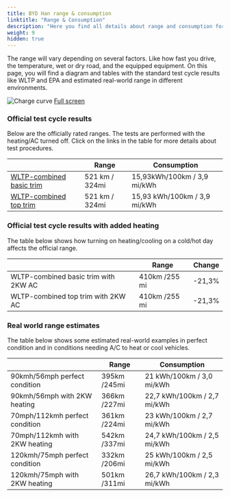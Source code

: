 ```yaml
---
title: BYD Han range & consumption
linktitle: "Range & Consumption"
description: "Here you find all details about range and consumption for BYD Han."
weight: 9
hidden: true
---
```

<!-- markdownlint-disable MD033 -->
<object type="image/svg+xml" data="../modelnavigation.svg"></object>

The range will vary depending on several factors. Like how fast you drive, the temperature, wet or dry road, and the equipped equipment. On this page, you will find a diagram and tables with the standard test cycle results like WLTP and EPA and estimated real-world range in different environments. 

![Charge curve](../range.svg  "Range information")
[Full screen](../range.svg)

### Official test cycle results

Below are the officially rated ranges. The tests are performed with the heating/AC turned off. Click on the links in the table for more details about test procedures. 

| | Range  | Consumption  |
|----|-----|------|
| [WLTP-combined basic trim](../../../../../guides/understandingrange/wltp/) | 521 km / 324mi |15,93kWh/100km / 3,9 mi/kWh | 
| [WLTP-combined top trim](../../../../../guides/understandingrange/wltp/) | 521 km / 324mi | 15,93 kWh/100km / 3,9 mi/kWh | 

### Official test cycle results with added heating

The table below shows how turning on heating/cooling on a cold/hot day affects the official range. 

| | Range  | Change  |
|----|-----|------|
| WLTP-combined basic trim with 2KW AC | 410km /255 mi | -21,3%|
| WLTP-combined top trim with 2KW AC | 410km /255 mi | -21,3%|

### Real world range estimates

The table below shows some estimated real-world examples in perfect condition and in conditions needing A/C to heat or cool vehicles. 

| | Range  | Consumption  |
|----|-----|------|
| 90kmh/56mph perfect condition | 395km /245mi| 21 kWh/100km / 3,0 mi/kWh |
| 90kmh/56mph with 2KW heating | 366km /227mi| 22,7 kWh/100km / 2,7 mi/kWh |
| 70mph/112kmh perfect condition | 361km /224mi| 23 kWh/100km / 2,7 mi/kWh|
| 70mph/112kmh with 2KW heating | 542km /337mi| 24,7 kWh/100km / 2,5 mi/kWh  |
| 120kmh/75mph perfect condition | 332km /206mi| 25 kWh/100km / 2,5 mi/kWh |
| 120kmh/75mph with 2KW heating | 501km /311mi| 26,7 kWh/100km / 2,3 mi/kWh |

